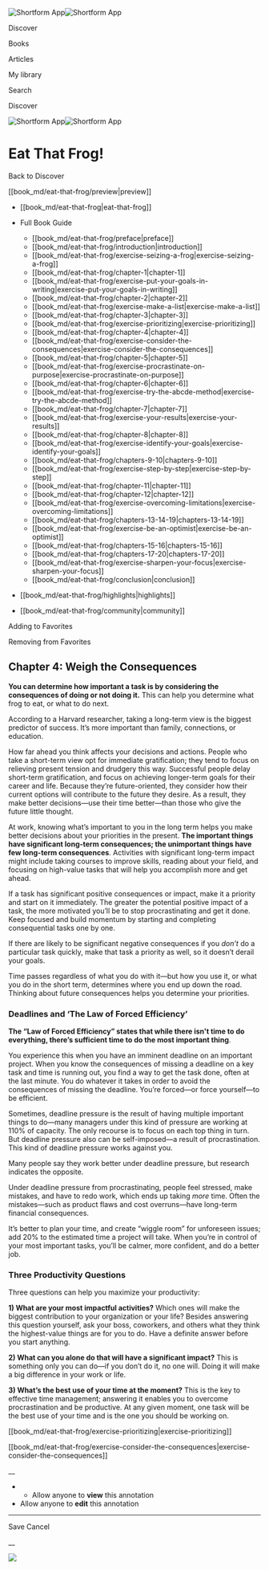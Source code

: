 ![Shortform App](/img/logo.36a2399e.svg)![Shortform App](/img/logo-dark.70c1b072.svg)

Discover

Books

Articles

My library

Search

Discover

![Shortform App](/img/logo.36a2399e.svg)![Shortform App](/img/logo-dark.70c1b072.svg)

# Eat That Frog!

Back to Discover

[[book_md/eat-that-frog/preview|preview]]

  * [[book_md/eat-that-frog|eat-that-frog]]
  * Full Book Guide

    * [[book_md/eat-that-frog/preface|preface]]
    * [[book_md/eat-that-frog/introduction|introduction]]
    * [[book_md/eat-that-frog/exercise-seizing-a-frog|exercise-seizing-a-frog]]
    * [[book_md/eat-that-frog/chapter-1|chapter-1]]
    * [[book_md/eat-that-frog/exercise-put-your-goals-in-writing|exercise-put-your-goals-in-writing]]
    * [[book_md/eat-that-frog/chapter-2|chapter-2]]
    * [[book_md/eat-that-frog/exercise-make-a-list|exercise-make-a-list]]
    * [[book_md/eat-that-frog/chapter-3|chapter-3]]
    * [[book_md/eat-that-frog/exercise-prioritizing|exercise-prioritizing]]
    * [[book_md/eat-that-frog/chapter-4|chapter-4]]
    * [[book_md/eat-that-frog/exercise-consider-the-consequences|exercise-consider-the-consequences]]
    * [[book_md/eat-that-frog/chapter-5|chapter-5]]
    * [[book_md/eat-that-frog/exercise-procrastinate-on-purpose|exercise-procrastinate-on-purpose]]
    * [[book_md/eat-that-frog/chapter-6|chapter-6]]
    * [[book_md/eat-that-frog/exercise-try-the-abcde-method|exercise-try-the-abcde-method]]
    * [[book_md/eat-that-frog/chapter-7|chapter-7]]
    * [[book_md/eat-that-frog/exercise-your-results|exercise-your-results]]
    * [[book_md/eat-that-frog/chapter-8|chapter-8]]
    * [[book_md/eat-that-frog/exercise-identify-your-goals|exercise-identify-your-goals]]
    * [[book_md/eat-that-frog/chapters-9-10|chapters-9-10]]
    * [[book_md/eat-that-frog/exercise-step-by-step|exercise-step-by-step]]
    * [[book_md/eat-that-frog/chapter-11|chapter-11]]
    * [[book_md/eat-that-frog/chapter-12|chapter-12]]
    * [[book_md/eat-that-frog/exercise-overcoming-limitations|exercise-overcoming-limitations]]
    * [[book_md/eat-that-frog/chapters-13-14-19|chapters-13-14-19]]
    * [[book_md/eat-that-frog/exercise-be-an-optimist|exercise-be-an-optimist]]
    * [[book_md/eat-that-frog/chapters-15-16|chapters-15-16]]
    * [[book_md/eat-that-frog/chapters-17-20|chapters-17-20]]
    * [[book_md/eat-that-frog/exercise-sharpen-your-focus|exercise-sharpen-your-focus]]
    * [[book_md/eat-that-frog/conclusion|conclusion]]
  * [[book_md/eat-that-frog/highlights|highlights]]
  * [[book_md/eat-that-frog/community|community]]



Adding to Favorites 

Removing from Favorites 

## Chapter 4: Weigh the Consequences

**You can determine how important a task is by considering the consequences of doing or not doing it.** This can help you determine what frog to eat, or what to do next.

According to a Harvard researcher, taking a long-term view is the biggest predictor of success. It’s more important than family, connections, or education.

How far ahead you think affects your decisions and actions. People who take a short-term view opt for immediate gratification; they tend to focus on relieving present tension and drudgery this way. Successful people delay short-term gratification, and focus on achieving longer-term goals for their career and life. Because they’re future-oriented, they consider how their current options will contribute to the future they desire. As a result, they make better decisions—use their time better—than those who give the future little thought.

At work, knowing what’s important to you in the long term helps you make better decisions about your priorities in the present. **The important things have significant long-term consequences; the unimportant things have few long-term consequences**. Activities with significant long-term impact might include taking courses to improve skills, reading about your field, and focusing on high-value tasks that will help you accomplish more and get ahead.

If a task has significant positive consequences or impact, make it a priority and start on it immediately. The greater the potential positive impact of a task, the more motivated you’ll be to stop procrastinating and get it done. Keep focused and build momentum by starting and completing consequential tasks one by one.

If there are likely to be significant negative consequences if you _don’t_ do a particular task quickly, make that task a priority as well, so it doesn’t derail your goals.

Time passes regardless of what you do with it—but how you use it, or what you do in the short term, determines where you end up down the road. Thinking about future consequences helps you determine your priorities.

### Deadlines and ‘The Law of Forced Efficiency’

**The “Law of Forced Efficiency” states that while there isn't time to do everything, there’s sufficient time to do the most important thing**.

You experience this when you have an imminent deadline on an important project. When you know the consequences of missing a deadline on a key task and time is running out, you find a way to get the task done, often at the last minute. You do whatever it takes in order to avoid the consequences of missing the deadline. You’re forced—or force yourself—to be efficient.

Sometimes, deadline pressure is the result of having multiple important things to do—many managers under this kind of pressure are working at 110% of capacity. The only recourse is to focus on each top thing in turn. But deadline pressure also can be self-imposed—a result of procrastination. This kind of deadline pressure works against you.

Many people say they work better under deadline pressure, but research indicates the opposite.

Under deadline pressure from procrastinating, people feel stressed, make mistakes, and have to redo work, which ends up taking _more_ time. Often the mistakes—such as product flaws and cost overruns—have long-term financial consequences.

It’s better to plan your time, and create “wiggle room” for unforeseen issues; add 20% to the estimated time a project will take. When you’re in control of your most important tasks, you’ll be calmer, more confident, and do a better job.

### Three Productivity Questions

Three questions can help you maximize your productivity:

**1) What are your most impactful activities?** Which ones will make the biggest contribution to your organization or your life? Besides answering this question yourself, ask your boss, coworkers, and others what they think the highest-value things are for you to do. Have a definite answer before you start anything.

**2) What can you alone do that will have a significant impact?** This is something only you can do—if you don’t do it, no one will. Doing it will make a big difference in your work or life.

**3) What’s the best use of your time at the moment?** This is the key to effective time management; answering it enables you to overcome procrastination and be productive. At any given moment, one task will be the best use of your time and is the one you should be working on.

[[book_md/eat-that-frog/exercise-prioritizing|exercise-prioritizing]]

[[book_md/eat-that-frog/exercise-consider-the-consequences|exercise-consider-the-consequences]]

__

  *   * Allow anyone to **view** this annotation
  * Allow anyone to **edit** this annotation



* * *

Save Cancel

__




![](https://bat.bing.com/action/0?ti=56018282&Ver=2&mid=8f901ea5-ad1f-4701-83d5-0b9d15a43b2e&sid=49fff5b0636c11eeb9c611038afc8668&vid=4a005010636c11ee80c703d4c4a7acd5&vids=0&msclkid=N&pi=0&lg=en-US&sw=800&sh=600&sc=24&nwd=1&tl=Shortform%20%7C%20Eat%20That%20Frog!&p=https%3A%2F%2Fwww.shortform.com%2Fapp%2Fbook%2Feat-that-frog%2Fchapter-4&r=&lt=449&evt=pageLoad&sv=1&rn=583609)
